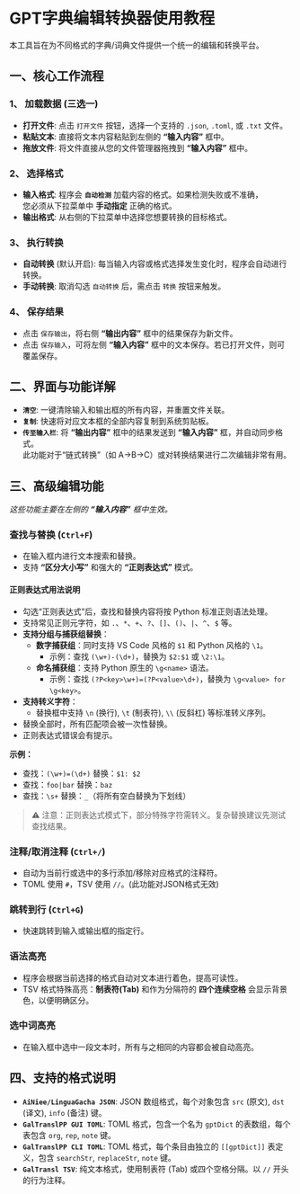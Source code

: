 # GPT字典编辑转换器使用教程

本工具旨在为不同格式的字典/词典文件提供一个统一的编辑和转换平台。

## 一、核心工作流程

### 1、 **加载数据** (三选一)

- **打开文件**: 点击 `打开文件` 按钮，选择一个支持的 `.json`, `.toml`, 或 `.txt` 文件。
- **粘贴文本**: 直接将文本内容粘贴到左侧的 **“输入内容”** 框中。
- **拖放文件**: 将文件直接从您的文件管理器拖拽到 **“输入内容”** 框中。

### 2、  **选择格式**

- **输入格式**: 程序会 **`自动检测`** 加载内容的格式。如果检测失败或不准确，  
您必须从下拉菜单中 **手动指定** 正确的格式。
- **输出格式**: 从右侧的下拉菜单中选择您想要转换的目标格式。

### 3、  **执行转换**

- **自动转换** (默认开启): 每当输入内容或格式选择发生变化时，程序会自动进行转换。
- **手动转换**: 取消勾选 `自动转换` 后，需点击 `转换` 按钮来触发。

### 4、  **保存结果**

- 点击 `保存输出`，将右侧 **“输出内容”** 框中的结果保存为新文件。
- 点击 `保存输入`，可将左侧 **“输入内容”** 框中的文本保存。若已打开文件，则可覆盖保存。

## 二、界面与功能详解

- **`清空`**: 一键清除输入和输出框的所有内容，并重置文件关联。
- **`复制`**: 快速将对应文本框的全部内容复制到系统剪贴板。
- **`传至输入栏`**: 将 **“输出内容”** 框中的结果发送到 **“输入内容”** 框，并自动同步格式。  
此功能对于“链式转换”（如 A->B->C）或对转换结果进行二次编辑非常有用。

## 三、高级编辑功能

*这些功能主要在左侧的 **“输入内容”** 框中生效。*

### **查找与替换 (`Ctrl+F`)**

- 在输入框内进行文本搜索和替换。
- 支持 **“区分大小写”** 和强大的 **“正则表达式”** 模式。

#### 正则表达式用法说明

- 勾选“正则表达式”后，查找和替换内容将按 Python 标准正则语法处理。
- 支持常见正则元字符，如 `.`、`*`、`+`、`?`、`[]`、`()`、`|`、`^`、`$` 等。
- **支持分组与捕获组替换**：
  - **数字捕获组**：同时支持 VS Code 风格的 `$1` 和 Python 风格的 `\1`。
    - 示例：查找 `(\w+)-(\d+)`，替换为 `$2:$1` 或 `\2:\1`。
  - **命名捕获组**：支持 Python 原生的 `\g<name>` 语法。
    - 示例：查找 `(?P<key>\w+)=(?P<value>\d+)`，替换为 `\g<value> for \g<key>`。
- **支持转义字符**：
  - 替换框中支持 `\n` (换行), `\t` (制表符), `\\` (反斜杠) 等标准转义序列。
- 替换全部时，所有匹配项会被一次性替换。
- 正则表达式错误会有提示。

**示例：**

- 查找：`(\w+)=(\d+)`  替换：`$1: $2`
- 查找：`foo|bar`  替换：`baz`
- 查找：`\s+`  替换：`_`（将所有空白替换为下划线）

> ⚠️ 注意：正则表达式模式下，部分特殊字符需转义。复杂替换建议先测试查找结果。

### **注释/取消注释 (`Ctrl+/`)**

- 自动为当前行或选中的多行添加/移除对应格式的注释符。
- TOML 使用 `#`，TSV 使用 `//`。(此功能对JSON格式无效)

### **跳转到行 (`Ctrl+G`)**

- 快速跳转到输入或输出框的指定行。

### **语法高亮**

- 程序会根据当前选择的格式自动对文本进行着色，提高可读性。
- TSV 格式特殊高亮：**制表符(Tab)** 和作为分隔符的 **四个连续空格** 会显示背景色，以便明确区分。

### **选中词高亮**

- 在输入框中选中一段文本时，所有与之相同的内容都会被自动高亮。

## 四、支持的格式说明

- **`AiNiee/LinguaGacha JSON`**: JSON 数组格式，每个对象包含 `src` (原文), `dst` (译文), `info` (备注) 键。
- **`GalTranslPP GUI TOML`**: TOML 格式，包含一个名为 `gptDict` 的表数组，每个表包含 `org`, `rep`, `note` 键。
- **`GalTranslPP CLI TOML`**: TOML 格式，每个条目由独立的 `[[gptDict]]` 表定义，包含 `searchStr`, `replaceStr`, `note` 键。
- **`GalTransl TSV`**: 纯文本格式，使用制表符 (Tab) 或四个空格分隔。以 `//` 开头的行为注释。
